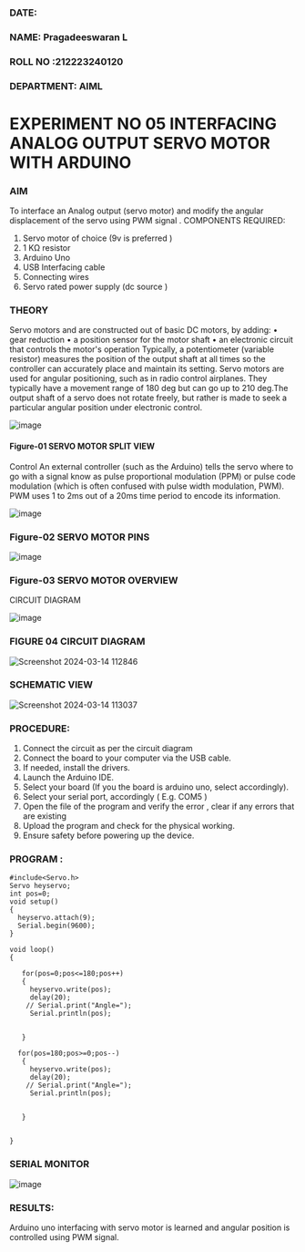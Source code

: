 ###  DATE: 

###  NAME: Pragadeeswaran L
###  ROLL NO :212223240120
###  DEPARTMENT: AIML


# EXPERIMENT NO 05 INTERFACING ANALOG OUTPUT SERVO MOTOR WITH ARDUINO

### AIM
To interface an Analog output (servo motor) and modify the angular displacement of the servo using PWM signal .
COMPONENTS REQUIRED:
1.	Servo motor of choice (9v is preferred )
2.	1 KΩ resistor 
3.	Arduino Uno 
4.	USB Interfacing cable 
5.	Connecting wires 
6.	Servo rated power supply (dc source )


### THEORY
Servo motors and are constructed out of basic DC motors, by adding:
•	 gear reduction
•	 a position sensor for the motor shaft
•	 an electronic circuit that controls the motor's operation
Typically, a potentiometer (variable resistor) measures the position of the output shaft at all times so the controller can accurately place and maintain its setting.
Servo motors are used for angular positioning, such as in radio control airplanes.  They typically have a movement range of 180 deg but can go up to 210 deg.The output shaft of a servo does not rotate freely, but rather is made to seek a particular angular position under electronic control. 


![image](https://user-images.githubusercontent.com/36288975/163544439-1f477927-fcd4-42f0-9ce4-c863fdbf1210.png)



#### Figure-01 SERVO MOTOR SPLIT VIEW 
Control 
An external controller (such as the Arduino) tells the servo where to go with a signal know as pulse proportional modulation (PPM) or pulse code modulation (which is often confused with pulse width modulation, PWM). PWM uses 1 to 2ms out of a 20ms time period to encode its information.
 
 
 ![image](https://user-images.githubusercontent.com/36288975/163544482-3027136f-7135-4f3d-a23f-8dc2fe04194d.png)

### Figure-02 SERVO MOTOR PINS

 ![image](https://user-images.githubusercontent.com/36288975/163544513-ca497421-e6ba-4f91-871f-5cfba77f22a8.png)


### Figure-03 SERVO MOTOR OVERVIEW 

 


 





CIRCUIT DIAGRAM
 
 
 ![image](https://user-images.githubusercontent.com/36288975/163544618-6eb8a7b5-7f1a-428a-8d9f-fd899b145efb.png)

### FIGURE 04 CIRCUIT DIAGRAM

![Screenshot 2024-03-14 112846](https://github.com/sanjaysivaramakrishnan/EXPERIMENT-NO--05-INTERFACING-ANALOG-OUTPUT-SERVO-MOTOR-WITH-ARDUINO-/assets/151629616/fe9cd539-9ba9-4ea2-9479-3225d34bec29)
### SCHEMATIC VIEW  
![Screenshot 2024-03-14 113037](https://github.com/sanjaysivaramakrishnan/EXPERIMENT-NO--05-INTERFACING-ANALOG-OUTPUT-SERVO-MOTOR-WITH-ARDUINO-/assets/151629616/d2eac2fd-29ec-44b0-8084-32ad7933e3cf)


### PROCEDURE:
1.	Connect the circuit as per the circuit diagram 
2.	Connect the board to your computer via the USB cable.
3.	If needed, install the drivers.
4.	Launch the Arduino IDE.
5.	Select your board (If you the board is arduino uno, select accordingly).
6.	Select your serial port, accordingly ( E.g. COM5 )
7.	Open the file of the program  and verify the error , clear if any errors that are existing 
8.	Upload the program and check for the physical working. 
9.	Ensure safety before powering up the device.


### PROGRAM :
~~~
#include<Servo.h>
Servo heyservo;
int pos=0;
void setup()
{
  heyservo.attach(9);
  Serial.begin(9600);
}

void loop()
{
 
   for(pos=0;pos<=180;pos++)
   {
     heyservo.write(pos);
     delay(20);
    // Serial.print("Angle=");
     Serial.println(pos);
      
     
   }
  
  for(pos=180;pos>=0;pos--)
   {
     heyservo.write(pos);
     delay(20);
    // Serial.print("Angle=");
     Serial.println(pos);
      
     
   }
 
  
}
~~~
### SERIAL MONITOR
![image](https://github.com/sanjaysivaramakrishnan/EXPERIMENT-NO--05-INTERFACING-ANALOG-OUTPUT-SERVO-MOTOR-WITH-ARDUINO-/assets/151629616/d703eecb-0c51-4a3a-abbb-383fcd7ae521)



### RESULTS: 
Arduino uno interfacing with servo motor is learned and angular position is controlled using PWM signal.
